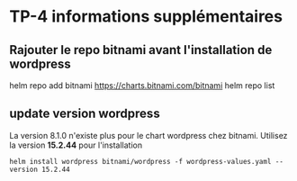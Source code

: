 # TP-4 informations supplémentaires

## Rajouter le repo bitnami avant l'installation de wordpress

helm repo add bitnami <https://charts.bitnami.com/bitnami>
helm repo list

## update version wordpress

La version 8.1.0 n'existe plus pour le chart wordpress chez bitnami. Utilisez la version **15.2.44** pour l'installation

`
helm install wordpress bitnami/wordpress -f wordpress-values.yaml --version 15.2.44
`
